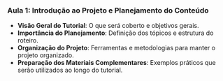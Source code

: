 ### Aula 1: Introdução ao Projeto e Planejamento do Conteúdo
- **Visão Geral do Tutorial**: O que será coberto e objetivos gerais.
- **Importância do Planejamento**: Definição dos tópicos e estrutura do roteiro.
- **Organização do Projeto**: Ferramentas e metodologias para manter o projeto organizado.
- **Preparação dos Materiais Complementares**: Exemplos práticos que serão utilizados ao longo do tutorial.

